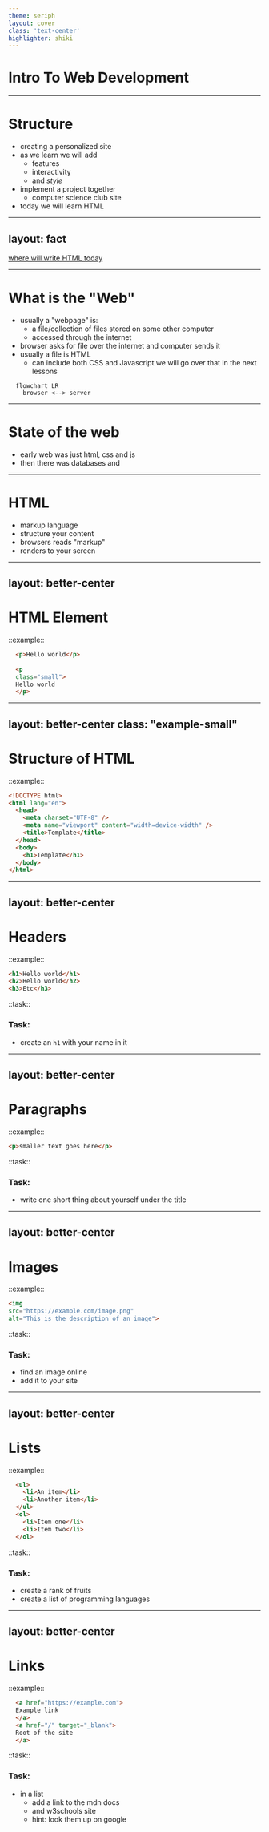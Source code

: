 ```yaml
---
theme: seriph
layout: cover
class: 'text-center'
highlighter: shiki
---
```


# Intro To Web Development

---

# Structure

- creating a personalized site
- as we learn we will add
  - features
  - interactivity
  - and *style*
- implement a project together
  - computer science club site
- today we will learn HTML

---
layout: fact
---

[where will write HTML today](https://stackblitz.com/edit/web-platform-zj7ksv?file=index.html)

---

# What is the "Web"

- usually a "webpage" is:
  - a file/collection of files stored on some other computer
  - accessed through the internet
- browser asks for file over the internet and computer sends it
- usually a file is HTML
  - can include both CSS and Javascript we will go over that in the next lessons
```mermaid
  flowchart LR
    browser <--> server
```

---

# State of the web

- early web was just html, css and js
- then there was databases and 

---

# HTML
- markup language
- structure your content
- browsers reads "markup"
- renders to your screen
---
layout: better-center
---

# HTML Element

::example::
```html
  <p>Hello world</p>
  
  <p
  class="small">
  Hello world
  </p>
```
---
layout: better-center
class: "example-small"
---

# Structure of HTML
::example::
```html
<!DOCTYPE html>
<html lang="en">
  <head>
    <meta charset="UTF-8" />
    <meta name="viewport" content="width=device-width" />
    <title>Template</title>
  </head>
  <body>
    <h1>Template</h1>
  </body>
</html>
```
---
layout: better-center
---

# Headers

::example::

```html
<h1>Hello world</h1>
<h2>Hello world</h2>
<h3>Etc</h3>
```
::task::
### Task:

- create an `h1` with your name in it
---
layout: better-center
---

# Paragraphs
::example::
```html
<p>smaller text goes here</p>
```
::task::
### Task:
- write one short thing about yourself under the title
---
layout: better-center
---

# Images
::example::
```html
<img 
src="https://example.com/image.png"
alt="This is the description of an image">
```
::task::
### Task:
- find an image online
- add it to your site
---
layout: better-center
---

# Lists
::example::
```html
  <ul>
    <li>An item</li>
    <li>Another item</li>
  </ul>
  <ol>
    <li>Item one</li>
    <li>Item two</li>
  </ol>
```
::task::
### Task:
- create a rank of fruits
- create a list of programming languages
---
layout: better-center
---

# Links
::example::
```html
  <a href="https://example.com">
  Example link
  </a>
  <a href="/" target="_blank">
  Root of the site
  </a>
```
::task::
### Task:
- in a list
  - add a link to the mdn docs
  - and w3schools site
  - hint: look them up on google
